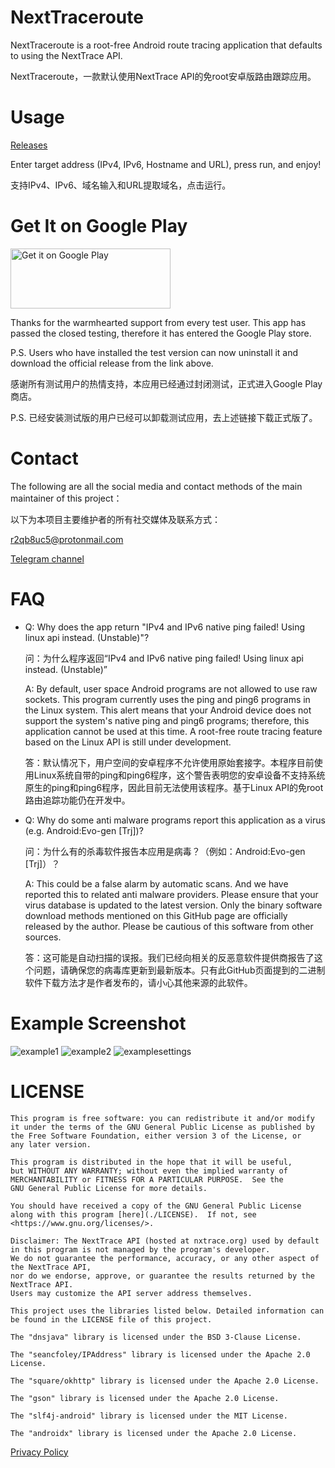 # NextTraceroute 

NextTraceroute is a root-free Android route tracing application that defaults to using the NextTrace API.

NextTraceroute，一款默认使用NextTrace API的免root安卓版路由跟踪应用。

# Usage

[Releases](https://github.com/nxtrace/NextTraceroute/releases)

Enter target address (IPv4, IPv6, Hostname and URL), press run, and enjoy!

支持IPv4、IPv6、域名输入和URL提取域名，点击运行。

# Get It on Google Play

<a href='https://play.google.com/store/apps/details?id=com.surfaceocean.nexttraceroute&pcampaignid=pcampaignidMKT-Other-global-all-co-prtnr-py-PartBadge-Mar2515-1'><img alt='Get it on Google Play' width="256" height="96" src='https://play.google.com/intl/en_us/badges/static/images/badges/en_badge_web_generic.png'/></a>

Thanks for the warmhearted support from every test user. This app has passed the closed testing, therefore it has entered the Google Play store. 

P.S. Users who have installed the test version can now uninstall it and download the official release from the link above.

感谢所有测试用户的热情支持，本应用已经通过封闭测试，正式进入Google Play商店。

P.S. 已经安装测试版的用户已经可以卸载测试应用，去上述链接下载正式版了。

# Contact

The following are all the social media and contact methods of the main maintainer of this project：

以下为本项目主要维护者的所有社交媒体及联系方式：

[r2qb8uc5@protonmail.com](mailto:r2qb8uc5@protonmail.com)

[Telegram channel](https://t.me/nexttraceroute)

# FAQ

* Q: Why does the app return "IPv4 and IPv6 native ping failed! Using linux api instead. (Unstable)"?

  问：为什么程序返回“IPv4 and IPv6 native ping failed! Using linux api instead. (Unstable)”
  
  A: By default, user space Android programs are not allowed to use raw sockets. This program currently uses the ping and ping6 programs in the Linux system. This alert means that your Android device does not support the system's native ping and ping6 programs; therefore, this application cannot be used at this time. A root-free route tracing feature based on the Linux API is still under development.

  答：默认情况下，用户空间的安卓程序不允许使用原始套接字。本程序目前使用Linux系统自带的ping和ping6程序，这个警告表明您的安卓设备不支持系统原生的ping和ping6程序，因此目前无法使用该程序。基于Linux API的免root路由追踪功能仍在开发中。

* Q: Why do some anti malware programs report this application as a virus (e.g. Android:Evo-gen [Trj])?

  问：为什么有的杀毒软件报告本应用是病毒？（例如：Android:Evo-gen [Trj]）？
  
  A: This could be a false alarm by automatic scans. And we have reported this to related anti malware providers. Please ensure that your virus database is updated to the latest version. Only the binary software download methods mentioned on this GitHub page are officially released by the author. Please be cautious of this software from other sources.

  答：这可能是自动扫描的误报。我们已经向相关的反恶意软件提供商报告了这个问题，请确保您的病毒库更新到最新版本。只有此GitHub页面提到的二进制软件下载方法才是作者发布的，请小心其他来源的此软件。

# Example Screenshot
![example1](./pic/1.png)
![example2](./pic/2.png)
![examplesettings](./pic/settings.png)

# LICENSE
```
This program is free software: you can redistribute it and/or modify
it under the terms of the GNU General Public License as published by
the Free Software Foundation, either version 3 of the License, or
any later version.

This program is distributed in the hope that it will be useful,
but WITHOUT ANY WARRANTY; without even the implied warranty of
MERCHANTABILITY or FITNESS FOR A PARTICULAR PURPOSE.  See the
GNU General Public License for more details.

You should have received a copy of the GNU General Public License
along with this program [here](./LICENSE).  If not, see <https://www.gnu.org/licenses/>.

Disclaimer: The NextTrace API (hosted at nxtrace.org) used by default in this program is not managed by the program's developer.
We do not guarantee the performance, accuracy, or any other aspect of the NextTrace API,
nor do we endorse, approve, or guarantee the results returned by the NextTrace API.
Users may customize the API server address themselves.

This project uses the libraries listed below. Detailed information can be found in the LICENSE file of this project.

The "dnsjava" library is licensed under the BSD 3-Clause License.

The "seancfoley/IPAddress" library is licensed under the Apache 2.0 License.

The "square/okhttp" library is licensed under the Apache 2.0 License.

The "gson" library is licensed under the Apache 2.0 License.

The "slf4j-android" library is licensed under the MIT License.

The "androidx" library is licensed under the Apache 2.0 License.

```

[Privacy Policy](./PrivacyPolicy.md)
